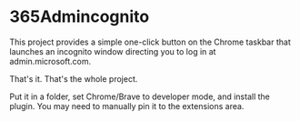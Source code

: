 # 365Admincognito

This project provides a simple one-click button on the Chrome taskbar that launches an incognito window directing you to log in at admin.microsoft.com.

That's it. That's the whole project.

Put it in a folder, set Chrome/Brave to developer mode, and install the plugin. You may need to manually pin it to the extensions area.
